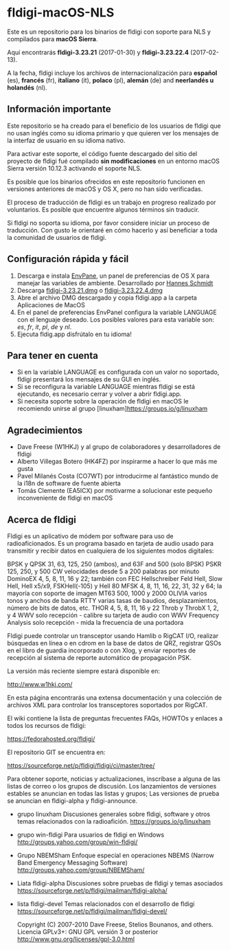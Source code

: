 # fldigi-macOS-NLS

Este es un repositorio para los binarios de fldigi con soporte para NLS y compilados para **macOS Sierra**.

Aquí encontrarás **fldigi-3.23.21** (2017-01-30) y **fldigi-3.23.22.4** (2017-02-13).

A la fecha, fldigi incluye los archivos de internacionalización para **español** (es), **francés** (fr), **italiano** (it), **polaco** (pl), **alemán** (de) and **neerlandés u holandés** (nl).

## Información importante

Este repositorio se ha creado para el beneficio de los usuarios de fldigi que no usan inglés como su idioma primario y que quieren ver los mensajes de la interfaz de usuario en su idioma nativo.

Para activar este soporte, el código fuente descargado del sitio del proyecto de fldigi fué compilado **sin modificaciones** en un entorno macOS Sierra versión 10.12.3 activando el soporte NLS.

Es posible que los binarios ofrecidos en este repositorio funcionen en versiones anteriores de macOS y OS X, pero no han sido verificadas.

El proceso de traducción de fldigi es un trabajo en progreso realizado por voluntarios. Es posible que encuentre algunos términos sin traducir. 

Si fldigi no soporta su idioma, por favor considere iniciar un proceso de traducción. Con gusto le orientaré en cómo hacerlo y así beneficiar a toda la comunidad de usuarios de fldigi.

## Configuración rápida y fácil

1. Descarga e instala [EnvPane](https://github.com/hschmidt/EnvPane), un panel de preferencias de OS X para manejar las variables de ambiente. Desarrollado por [Hannes Schmidt](https://diaryproducts.net/)
2. Descarga [fldigi-3.23.21.dmg](https://github.com/HK4QWC/fldigi-macOS-NLS/blob/master/fldigi-3.23.21.dmg) o [fldigi-3.23.22.4.dmg](https://github.com/HK4QWC/fldigi-macOS-NLS/blob/master/fldigi-3.23.22.4.dmg)
3. Abre el archivo DMG descargado y copia fldigi.app a la carpeta Aplicaciones de MacOS 
4. En el panel de preferencias EnvPanel configura la variable LANGUAGE con el lenguaje deseado. Los posibles valores para esta variable son: _es_, _fr_, _it_, _pl_, _de_ y _nl_.
5. Ejecuta fldig.app disfrútalo en tu idioma!

## Para tener en cuenta

* Si en la variable LANGUAGE es configurada con un valor no soportado, fldigi presentará los mensajes de su GUI en inglés.
* Si se reconfigura la variable LANGUAGE mientras fldigi se está ejecutando, es necesario cerrar y volver a abrir fldigi.app.
* Si necesita soporte sobre la operación de fldigi en macOS le recomiendo unirse al grupo [linuxham]https://groups.io/g/linuxham

## Agradecimientos

* Dave Freese (W1HKJ) y al grupo de colaboradores y desarrolladores de fldigi
* Alberto Villegas Botero (HK4FZ) por inspirarme a hacer lo que más me gusta 
* Pavel Milanés Costa (CO7WT) por introducirme al fantástico mundo de la i18n de software de fuente abierta
* Tomás Clemente (EA5ICX) por motivarme a solucionar este pequeño inconveniente de fldigi en macOS

## Acerca de fldigi

Fldigi es un aplicativo de módem por software para uso de radioaficionados. Es un programa basado en tarjeta de audio usado para transmitir y recibir datos en cualquiera de los siguientes modos digitales:

BPSK y QPSK          31, 63, 125, 250 (ambos), and 63F and 500 (solo BPSK)
PSKR                 125, 250, y 500
CW                   velocidades desde 5 a 200 palabras por minuto
DominoEX             4, 5, 8, 11, 16 y 22; también con FEC
Hellschreiber        Feld Hell, Slow Hell, Hell x5/x9, FSKHell(-105) y Hell 80
MFSK                 4, 8, 11, 16, 22, 31, 32 y 64; la mayoría con soporte de imagen
MT63                 500, 1000 y 2000
OLIVIA               varios tonos y anchos de banda
RTTY                 varias tasas de baudios, desplazamientos, número de bits de datos, etc.
THOR                 4, 5, 8, 11, 16 y 22
Throb y ThrobX       1, 2, y 4
WWV                  solo recepción - calibre su tarjeta de audio con WWV
Frequency Analysis   solo recepción - mida la frecuencia de una portadora

Fldigi puede controlar un transceptor usando Hamlib o RigCAT I/O, realizar búsquedas en línea o en cdrom en la base de datos de QRZ, registrar QSOs en el libro de guardia incorporado o con Xlog, y enviar reportes de recepción al sistema de reporte automático de propagación PSK.

La versión más reciente siempre estará disponible en:

  http://www.w1hkj.com/

En esta página encontrarás una extensa documentación y una colección de archivos XML para controlar los transceptores soportados por RigCAT.

El wiki contiene la lista de preguntas frecuentes FAQs, HOWTOs y enlaces a todos los recursos de fldigi:

  https://fedorahosted.org/fldigi/

El repositorio GIT se encuentra en:

  https://sourceforge.net/p/fldigi/fldigi/ci/master/tree/

Para obtener soporte, noticias y actualizaciones, inscríbase a alguna de las listas de correo o los grupos de discusión. Los lanzamientos de versiones estables se anuncian en todas las listas y grupos; Las versiones de prueba se anuncian en fldigi-alpha y fldigi-announce.

  * grupo linuxham
    Discusiones generales sobre fldigi, software y otros temas relacionados con la radioafición.
   https://groups.io/g/linuxham

  * grupo win-fldigi
    Para usuarios de fldigi en Windows
    http://groups.yahoo.com/group/win-fldigi/

  * Grupo NBEMSham
    Enfoque especial en operaciones NBEMS (Narrow Band Emergency Messaging Software)
    http://groups.yahoo.com/group/NBEMSham/

  * Liata fldigi-alpha 
    Discusiones sobre pruebas de fldigi y temas asociados
    https://sourceforge.net/p/fldigi/mailman/fldigi-alpha/

  * lista fldigi-devel
    Temas relacionados con el desarrollo de fldigi
    https://sourceforge.net/p/fldigi/mailman/fldigi-devel/
    
    Copyright (C) 2007-2010 Dave Freese, Stelios Bounanos, and others. Licencia GPLv3+: GNU GPL versión 3 or posterior http://www.gnu.org/licenses/gpl-3.0.html
